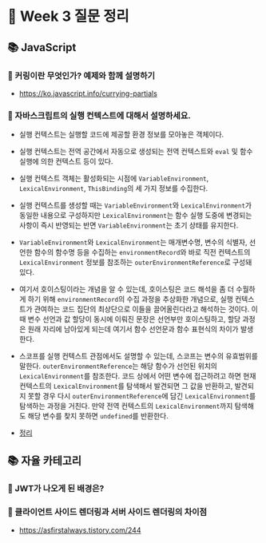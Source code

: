 # 🐶 Week 3 질문 정리

## 📚 JavaScript

### 🎈 커링이란 무엇인가? 예제와 함께 설명하기
- https://ko.javascript.info/currying-partials

### 🎈 자바스크립트의 실행 컨텍스트에 대해서 설명하세요.
- 실행 컨텍스트는 실행할 코드에 제공할 환경 정보를 모아놓은 객체이다.
- 실행 컨텍스트는 전역 공간에서 자동으로 생성되는 전역 컨텍스트와 `eval` 및 함수 실행에 의한 컨텍스트 등이 있다.
- 실행 컨텍스트 객체는 활성화되는 시점에 `VariableEnvironment`, `LexicalEnvironment`, `ThisBinding`의 세 가지 정보를 수집한다.
- 실행 컨텍스트를 생성할 때는 `VariableEnvironment`와 `LexicalEnvironment`가 동일한 내용으로 구성하지만 `LexicalEnvironment`는 함수 실행 도중에 변경되는 사항이 즉시 반영되는 반면 `VariableEnvironment`는 초기 상태를 유지한다.
- `VariableEnvironment`와 `LexicalEnvironment`는 매개변수명, 변수의 식별자, 선언한 함수의 함수명 등을 수집하는 `environmentRecord`와 바로 직전 컨텍스트의 `LexicalEnvironment` 정보를 참조하는 `outerEnvironmentReference`로 구성돼 있다.
- 여기서 호이스팅이라는 개념을 알 수 있는데, 호이스팅은 코드 해석을 좀 더 수월하게 하기 위해 `environmentRecord`의 수집 과정을 추상화한 개념으로, 실행 컨텍스트가 관여하는 코드 집단의 최상단으로 이들을 끌어올린다라고 해석하는 것이다. 이때 변수 선언과 값 할당이 동시에 이뤄진 문장은 선언부만 호이스팅하고, 할당 과정은 원래 자리에 남아있게 되는데 여기서 함수 선언문과 함수 표현식의 차이가 발생한다.
- 스코프를 실행 컨텍스트 관점에서도 설명할 수 있는데, 스코프는 변수의 유효범위를 말한다. `outerEnvironmentReference`는 해당 함수가 선언된 위치의 `LexicalEnvironment`를 참조한다. 코드 상에서 어떤 변수에 접근하려고 하면 현재 컨텍스트의 `LexicalEnvironment`를 탐색해서 발견되면 그 값을 반환하고, 발견되지 못할 경우 다시 `outerEnvironmentReference`에 담긴 `LexicalEnvironment`를 탐색하는 과정을 거친다. 만약 전역 컨텍스트의 `LexicalEnvironment`까지 탐색해도 해당 변수를 찾지 못하면 `undefined`를 반환한다.

- [정리](https://github.com/saseungmin/reading_books_record_repository/tree/master/%EC%BD%94%EC%96%B4%20%EC%9E%90%EB%B0%94%EC%8A%A4%ED%81%AC%EB%A6%BD%ED%8A%B8/Chapter%202)

## 📚 자율 카테고리
### 🎈 JWT가 나오게 된 배경은?

### 🎈 클라이언트 사이드 렌더링과 서버 사이드 렌더링의 차이점
- https://asfirstalways.tistory.com/244